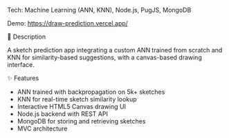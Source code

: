 Tech: Machine Learning (ANN, KNN), Node.js, PugJS, MongoDB 

Demo: https://draw-prediction.vercel.app/

📖 Description

A sketch prediction app integrating a custom ANN trained from scratch and KNN for similarity-based suggestions, with a canvas-based drawing interface.

✨ Features

- ANN trained with backpropagation on 5k+ sketches
- KNN for real-time sketch similarity lookup
- Interactive HTML5 Canvas drawing UI
- Node.js backend with REST API
- MongoDB for storing and retrieving sketches
- MVC architecture